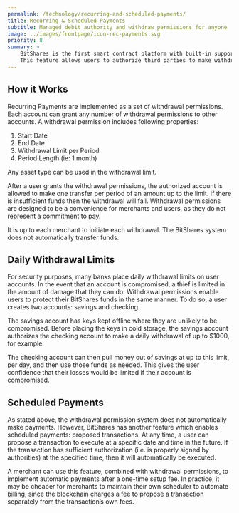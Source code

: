 ```yaml
---
permalink: /technology/recurring-and-scheduled-payments/
title: Recurring & Scheduled Payments
subtitle: Managed debit authority and withdraw permissions for anyone
image: ../images/frontpage/icon-rec-payments.svg
priority: 8
summary: >
    BitShares is the first smart contract platform with built-in support for recurring payments and subscription payments.
    This feature allows users to authorize third parties to make withdrawals from their accounts within certain limits.  This is a convenient way to “set it and forget it” for monthly bills and subscriptions.
---
```


## How it Works

Recurring Payments are implemented as a set of withdrawal permissions.  Each account can grant any number of withdrawal
permissions to other accounts.   A withdrawal permission includes following properties:

1. Start Date
2. End Date
3. Withdrawal Limit per Period
4. Period Length  (ie: 1 month)

Any asset type can be used in the withdrawal limit.

After a user grants the withdrawal permissions, the authorized account is allowed to make one transfer per period of an
amount up to the limit.   If there is insufficient funds then the withdrawal will fail.  Withdrawal permissions are designed
to be a convenience for merchants and users, as they do not represent a commitment to pay.

It is up to each merchant to initiate each withdrawal.  The BitShares system does not automatically transfer funds.

## Daily Withdrawal Limits

For security purposes, many banks place daily withdrawal limits on user accounts.  In the event that an account is
compromised, a thief is limited in the amount of damage that they can do.    Withdrawal permissions enable users
to protect their BitShares funds in the same manner.  To do so, a user creates two accounts: savings and checking.

The savings account has keys kept offline where they are unlikely to be compromised.   Before placing the keys in cold
storage, the savings account authorizes the checking account to make a daily withdrawal of up to $1000, for example.

The checking account can then pull money out of savings at up to this limit, per day, and then use those funds as needed. This gives the user confidence that their losses would be limited if their account is compromised.

## Scheduled Payments

As stated above, the withdrawal permission system does not automatically make payments. However, BitShares has another
feature which enables scheduled payments: proposed transactions. At any time, a user can propose a transaction to execute at a specific date and time in the future.   If the transaction has sufficient authorization (i.e. is
properly signed by authorities) at the specified time, then it will automatically be executed.

A merchant can use this feature, combined with withdrawal permissions, to implement automatic payments after a
one-time setup fee.   In practice, it may be cheaper for merchants to maintain their own scheduler to automate
billing, since the blockchain charges a fee to propose a transaction separately from the transaction’s own fees.
